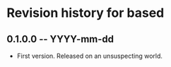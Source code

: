 # Revision history for based

## 0.1.0.0 -- YYYY-mm-dd

* First version. Released on an unsuspecting world.
